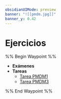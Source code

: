 ```yaml
---
obsidianUIMode: preview
banner: "![[pmdm.jpg]]"
banner_y: 0.42
---
```

# Ejercicios
%% Begin Waypoint %%
- **Exámenes**
- **Tareas**
	- [Tarea PMDM1](./Tareas/Tarea%20PMDM1.md)
	- [Tarea PMDM3](./Tareas/Tarea%20PMDM3.md)

%% End Waypoint %%